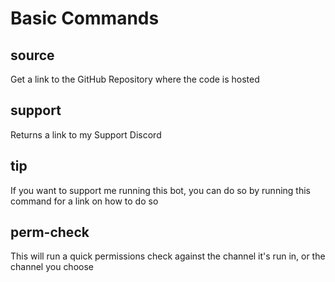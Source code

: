 # Basic Commands

## source

Get a link to the GitHub Repository where the code is hosted

## support

Returns a link to my Support Discord

## tip

If you want to support me running this bot, you can do so by running this command for a link on how to do so

## perm-check

This will run a quick permissions check against the channel it's run in, or the channel you choose&#x20;
